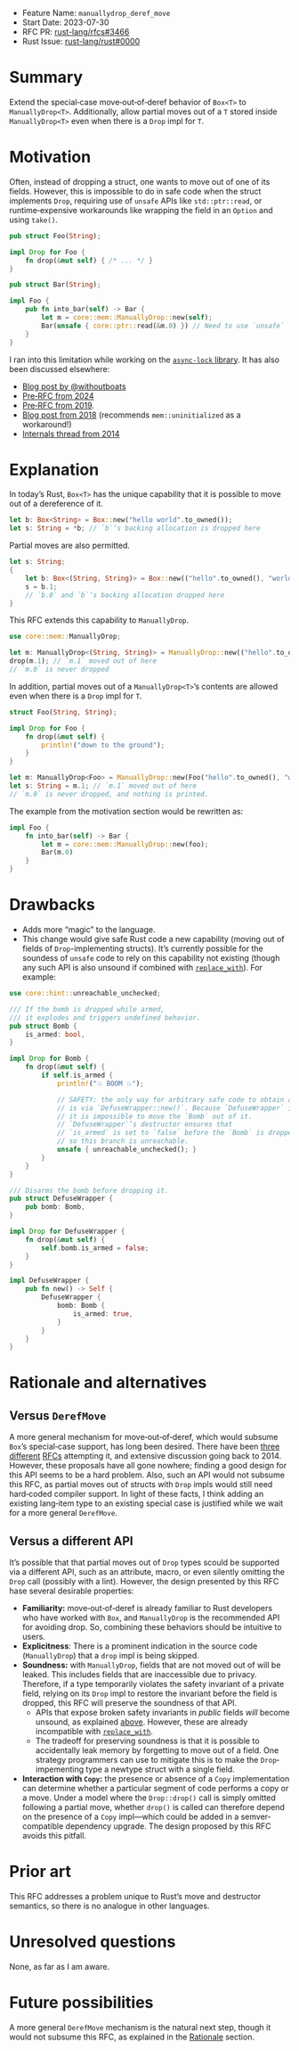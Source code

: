- Feature Name: `manuallydrop_deref_move`
- Start Date: 2023-07-30
- RFC PR: [rust-lang/rfcs#3466](https://github.com/rust-lang/rfcs/pull/3466)
- Rust Issue: [rust-lang/rust#0000](https://github.com/rust-lang/rust/issues/0000)

# Summary

Extend the special‐case move‐out‐of‐deref behavior of `Box<T>` to
`ManuallyDrop<T>`. Additionally, allow partial moves out of a `T` stored inside
`ManuallyDrop<T>` even when there is a `Drop` impl for `T`.

# Motivation

Often, instead of dropping a struct, one wants to move out of one of its fields.
However, this is impossible to do in safe code when the struct implements
`Drop`, requiring use of `unsafe` APIs like `std::ptr::read`, or
runtime‐expensive workarounds like wrapping the field in an `Option` and using
`take()`.

```rust
pub struct Foo(String);

impl Drop for Foo {
    fn drop(&mut self) { /* ... */ }
}

pub struct Bar(String);

impl Foo {
    pub fn into_bar(self) -> Bar {
        let m = core::mem::ManuallyDrop::new(self);
        Bar(unsafe { core::ptr::read(&m.0) }) // Need to use `unsafe`
    }
}
```

I ran into this limitation while working on the [`async-lock` library](https://github.com/smol-rs/async-lock/blob/8045684f996b15b3dd9bfd621cfc3864d3760923/src/rwlock.rs#L879-L883).
It has also been discussed elsewhere:

- [Blog post by @withoutboats](https://without.boats/blog/ownership/#e0509)
- [Pre‐RFC from 2024](https://internals.rust-lang.org/t/destructuring-droppable-structs/20993)
- [Pre‐RFC from 2019](https://internals.rust-lang.org/t/pre-rfc-destructuring-values-that-impl-drop/10450).
- [Blog post from 2018](https://phaazon.net/blog/rust-no-drop) (recommends
  `mem::uninitialized` as a workaround!)
- [Internals thread from 2014](https://internals.rust-lang.org/t/destructuring-structs-which-implement-drop/137)

# Explanation

In today’s Rust, `Box<T>` has the unique capability that it is possible to move
out of a dereference of it.

```rust
let b: Box<String> = Box::new("hello world".to_owned());
let s: String = *b; // `b`’s backing allocation is dropped here
```

Partial moves are also permitted.

```rust
let s: String;
{
    let b: Box<(String, String)> = Box::new(("hello".to_owned(), "world".to_owned()));
    s = b.1;
    // `b.0` and `b`’s backing allocation dropped here
}
```

This RFC extends this capability to `ManuallyDrop`.

```rust
use core::mem::ManuallyDrop;

let m: ManuallyDrop<(String, String)> = ManuallyDrop::new(("hello".to_owned(), "world".to_owned()));
drop(m.1); // `m.1` moved out of here
// `m.0` is never dropped
```

In addition, partial moves out of a `ManuallyDrop<T>`’s contents are allowed
even when there is a `Drop` impl for `T`.

```rust
struct Foo(String, String);

impl Drop for Foo {
    fn drop(&mut self) {
        println!("down to the ground");
    }
}

let m: ManuallyDrop<Foo> = ManuallyDrop::new(Foo("hello".to_owned(), "world".to_owned()));
let s: String = m.1; // `m.1` moved out of here
// `m.0` is never dropped, and nothing is printed.
```

The example from the motivation section would be rewritten as:

```rust
impl Foo {
    fn into_bar(self) -> Bar {
        let m = core::mem::ManuallyDrop::new(foo);
        Bar(m.0)
    }
}
```

# Drawbacks

- Adds more “magic” to the language.
- This change would give safe Rust code a new capability (moving out of fields
  of `Drop`-implementing structs). It’s currently possible for the soundess of
  `unsafe` code to rely on this capability not existing (though any such API is
  also unsound if combined with [`replace_with`](https://docs.rs/replace_with)).
  For example:

```rust
use core::hint::unreachable_unchecked;

/// If the bomb is dropped while armed,
/// it explodes and triggers undefined behavior.
pub struct Bomb {
    is_armed: bool,
}

impl Drop for Bomb {
    fn drop(&mut self) {
        if self.is_armed {
            println!("💥 BOOM 💥");

            // SAFETY: the only way for arbitrary safe code to obtain a `Bomb`
            // is via `DefuseWrapper::new()`. Because `DefuseWrapper` implements `Drop`,
            // it is impossible to move the `Bomb` out of it.
            // `DefuseWrapper`’s destructor ensures that
            // `is_armed` is set to `false` before the `Bomb` is dropped,
            // so this branch is unreachable.
            unsafe { unreachable_unchecked(); }
        }
    }
}

/// Disarms the bomb before dropping it.
pub struct DefuseWrapper {
    pub bomb: Bomb,
}

impl Drop for DefuseWrapper {
    fn drop(&mut self) {
        self.bomb.is_armed = false;
    }
}

impl DefuseWrapper {
    pub fn new() -> Self {
        DefuseWrapper {
            bomb: Bomb {
                is_armed: true,
            }
        }
    }
}
```

# Rationale and alternatives

## Versus `DerefMove`

A more general mechanism for move‐out‐of‐deref, which would subsume `Box`’s
special‐case support, has long been desired. There have been [three](https://github.com/rust-lang/rfcs/pull/178)
[different](https://github.com/rust-lang/rfcs/pull/1646) [RFCs](https://github.com/rust-lang/rfcs/pull/2439)
attempting it, and extensive discussion going back to 2014. However, these
proposals have all gone nowhere; finding a good design for this API seems to be
a hard problem. Also, such an API would not subsume this RFC, as partial moves
out of structs with `Drop` impls would still need hard‐coded compiler support.
In light of these facts, I think adding an existing lang‐item type to an
existing special case is justified while we wait for a more general `DerefMove`.

## Versus a different API

It’s possible that that partial moves out of `Drop` types scould be supported
via a different API, such as an attribute, macro, or even silently omitting the
`Drop` call (possibly with a lint). However, the design presented by this RFC
hase several desirable properties:

- **Familiarity:** move‐out‐of‐deref is already familiar to Rust developers who
  have worked with `Box`, and `ManuallyDrop` is the recommended API for avoiding
  drop. So, combining these behaviors should be intuitive to users.
- **Explicitness**: There is a prominent indication in the source code
  (`ManuallyDrop`) that a `drop` impl is being skipped.
- **Soundness:** with `ManuallyDrop`, fields that are not moved out of will be
  leaked. This includes fields that are inaccessible due to privacy. Therefore,
  if a type temporarily violates the safety invariant of a private field,
  relying on its `Drop` impl to restore the invariant before the field is
  dropped, this RFC will preserve the soundness of that API.
  - APIs that expose broken safety invariants in *public* fields *will* become
    unsound, as explained [above](#drawbacks). However, these are already
    incompatible with [`replace_with`](https://docs.rs/replace_with).
  - The tradeoff for preserving soundness is that it is possible to accidentally
    leak memory by forgetting to move out of a field. One strategy programmers
    can use to mitigate this is to make the `Drop`‐impementing type a newtype
    struct with a single field.
- **Interaction with `Copy`:** the presence or absence of a `Copy`
  implementation can determine whether a particular segment of code performs a
  copy or a move. Under a model where the `Drop::drop()` call is simply omitted
  following a partial move, whether `drop()` is called can therefore depend on
  the presence of a `Copy` impl—which could be added in a semver‐compatible
  dependency upgrade. The design proposed by this RFC avoids this pitfall.

# Prior art

This RFC addresses a problem unique to Rust’s move and destructor semantics, so
there is no analogue in other languages.

# Unresolved questions

None, as far as I am aware.

# Future possibilities

A more general `DerefMove` mechanism is the natural next step, though it would
not subsume this RFC, as explained in the [Rationale](#rationale-and-alternatives)
section.
